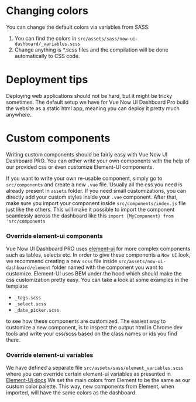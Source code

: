 # Changing colors

You can change the default colors via variables from SASS:
1. You can find the colors in `src/assets/sass/now-ui-dashboard/_variables.scss`
2. Change anything is *.scss files and the compilation will be done automatically to CSS code.


# Deployment tips
Deploying web applications should not be hard, but it might be tricky sometimes. 
The default setup we have for Vue Now UI Dashboard Pro build the website as a static html app, meaning
you can deploy it pretty much anywhere.

# Custom components

 Writing custom components should be fairly easy with Vue Now UI Dashboard PRO. 
 You can either write your own components with the help of our provided css or even customize Element-UI components.
 
 If you want to write your own re-usable component, simply go to `src/components` and create a new `.vue` file.
 Usually all the css you need is already present in `assets` folder. If you need small customizations, you can directly add your custom styles inside 
 your `.vue` component. 
 After that, make sure you import your component inside `src/components/index.js` file just like the others.
 This will make it possible to import the component seamlessly across the dashboard like this `import {MyComponent} from 'src/components`

### Override element-ui components

 Vue Now UI Dashboard PRO uses [element-ui](http://element.eleme.io/#/en-US/component/installation) for more complex components such as tables, selects etc.
 In order to give these components a `Now UI` look, we recommend creating a new `scss` file inside `src/assets/now-ui-dashboard/element` folder named with the component you want to customize.
 Element-UI uses BEM under the hood which should make the css customization pretty easy. You can take a look at some examples in the template: 
 
 - `_tags.scss`
 - `_select.scss` 
 - `_date_picker.scss`
 
 to see how these components are customized. The easiest way to customize a new component, is to inspect the output html in Chrome dev tools and write your css/scss based on
 the class names or ids you find there.
 
### Override element-ui variables

We have defined a separate file `src/assets/sass/element_variables.scss` where you can override certain element-ui variables
as presented in [Element-Ui docs](http://element.eleme.io/#/en-US/component/custom-theme#update-scss-variables-in-your-project)
We set the main colors from Element to be the same as our custom color palette. This way, new components from Element, when imported, 
will have the same colors as the dashboard.



